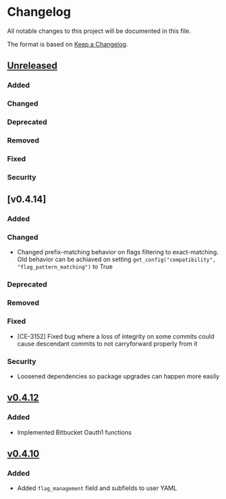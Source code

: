 # Changelog

All notable changes to this project will be documented in this file.

The format is based on [Keep a Changelog](https://keepachangelog.com/en/1.0.0/).

## [Unreleased]

### Added

### Changed

### Deprecated

### Removed

### Fixed

### Security

## [v0.4.14]

### Added

### Changed
- Changed prefix-matching behavior on flags filtering to exact-matching. Old behavior can be achiaved on setting `get_config("compatibility", "flag_pattern_matching")` to True

### Deprecated

### Removed

### Fixed
- [CE-3152] Fixed bug where a loss of integrity on some commits could cause descendant commits to not carryforward properly from it

### Security
- Loosened dependencies so package upgrades can happen more easily

## [v0.4.12]

### Added
- Implemented Bitbucket Oauth1 functions

## [v0.4.10]

### Added
- Added `flag_management` field and subfields to user YAML


[unreleased]: https://github.com/codecov/shared/compare/v0.4.13...HEAD
[v0.4.13]: https://github.com/codecov/shared/compare/v0.4.12...v0.4.13
[v0.4.12]: https://github.com/codecov/shared/compare/v0.4.11...v0.4.12
[v0.4.11]: https://github.com/codecov/shared/compare/v0.4.10...v0.4.11
[v0.4.10]: https://github.com/codecov/shared/compare/v0.4.9...v0.4.10
